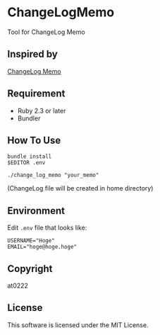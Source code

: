# ChangeLogMemo

Tool for ChangeLog Memo

## Inspired by
[ChangeLog Memo](http://0xcc.net/unimag/1/)

## Requirement
- Ruby 2.3 or later
- Bundler

## How To Use

```
bundle install
$EDITOR .env

./change_log_memo "your_memo"
```
(ChangeLog file will be created in home directory)


## Environment

Edit `.env` file that looks like:

```
USERNAME="Hoge"
EMAIL="hoge@hoge.hoge"
```

## Copyright

at0222

## License

This software is licensed under the MIT License.
